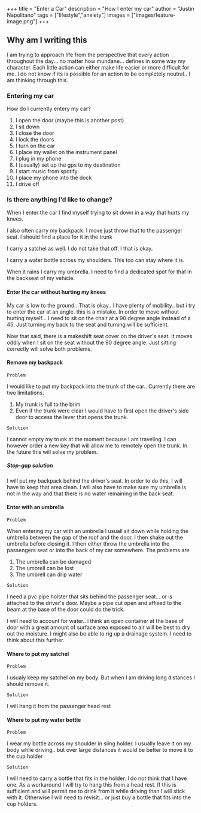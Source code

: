 +++
title =  "Enter a Car"
description = "How I enter my car"
author = "Justin Napolitano"
tags = ["lifestyle","anxiety"]
images = ["images/feature-image.png"]
+++


## Why am I writing this

I am trying to approach life from the perspective that every action throughout the day... no matter how mundane... defines in some way my character.  Each little action can either make life easier or more difficult for me. I do not know if its is possible for an action to be completely neutral.. I am thinking through this. 

### Entering my car

How do I currently entery my car? 

1. I open the door (maybe this is another post)
2. I sit down
3. I close the door
4. I lock the doors
5. I turn on the car
6. I place my wallet on the instrument panel
7. I plug in my phone
8. I (usually) set up the gps to my destination
9. I start music from spotify
10. I place my phone into the dock
11. I drive off

### Is there anything I'd like to change? 

When I enter the car I find myself trying to sit down in a way that hurts my  knees. 

I also often carry my backpack. I move just throw that to the passenger seat. I should find a place for it in the trunk

I carry a satchel as well. I do not take that off.  I that is okay.

I carry a water bottle across my shoulders.  This too can stay where it is.  

When it rains I carry my umbrella. I need to find a dedicated spot for that in the backseat of my vehicle.  


#### Enter the car without hurting my knees

My car is low to the ground.. That is okay.. I have plenty of mobility.. but i try to enter the car at an angle.  this is a mistake. In order to move without hurting myself... I need to sit on the chair at a 90 degree angle instead of a 45.  Just turning my back to the seat and turning will be sufficient. 

Now that said, there is a makeshift seat cover on the driver's seat. It moves oddly when I sit on the seat without the 90 degree angle. Just sitting correctly will solve both problems. 

#### Remove my backpack

```Problem```

I would like to put my backpack into the trunk of the car.. Currently there are two limitations.  

1. My trunk is full to the brim
2. Even if the trunk were clear I would have to first open the driver's side door to access the lever that opens the trunk. 

```Solution``` 

I cannot empty my trunk at the moment because I am traveling. I can however order a new key that will allow me to remotely open the trunk. In the future this will solve my problem.

##### Stop-gap solution

I will put my backpack behind the driver's seat. In order to do this, I will have to keep that area clean. I will also have to make sure my umbrella is not in the way and that there is no water remaining in the back seat.


#### Enter with an umbrella

```Problem```

When entering my car with an umbrella I usuall sit down while holding the umbrella between the gap of the roof and the door.  I then shake out the umbrella before closing it. I then either throw the umbrella into the passengers seat or into the back of my car somewhere. The problems are

1. The umbrella can be damaged
2. The umbrell can be lost
3. The umbrell can drip water 

```Solution```

I need a pvc pipe holster that sits behind the passenger seat... or is attached to the driver's door.  Maybe a pipe cut open and affixed to the beam at the base of the door could do the trick.

I will need to account for water.. i think an open container at the base of door with a great amount of surface area exposed to air will be best to dry out the moisture. I might also be able to rig up a drainage system.  I need to think about this further. 

#### Where to put my satchel

```Problem```

I usualy keep my satchel on my body. But when I am driving long distances I should remove it.

```Solution```

I will hang it from the passenger head rest

#### Where to put my water bottle

```Problem```

I wear my bottle across my shoulder in sling holder. I usually leave it on my body while driving.. but over large distances it would be better to move it to the cup holder

```Solution```

I will need to carry a bottle that fits in the holder.  I do not think that I have one. As a workaround I will try to hang this from a head rest. If this is sufficient and will permit me to drink from it while driving than I will stick with it. Otherwise I will need to revisit... or just buy a bottle that fits into the cup holders. 